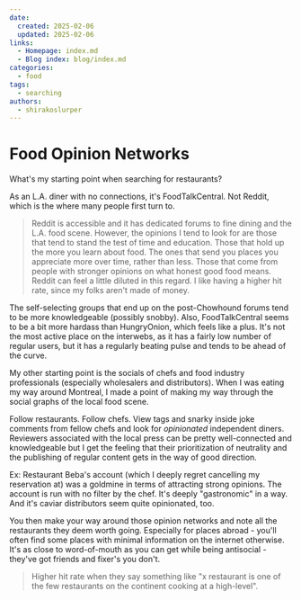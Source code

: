 ```yaml
---
date:
  created: 2025-02-06
  updated: 2025-02-06
links:
  - Homepage: index.md
  - Blog index: blog/index.md
categories:
  - food
tags:
  - searching
authors:
  - shirakoslurper
---
```


# Food Opinion Networks

What's my starting point when searching for restaurants?

As an L.A. diner with no connections, it's FoodTalkCentral. Not Reddit, which is the where many people first turn to.

> Reddit is accessible and it has dedicated forums to fine dining and the L.A. food scene. However, the opinions I tend to look for are those that tend to stand the test of time and education. Those that hold up the more you learn about food. The ones that send you places you appreciate more over time, rather than less. Those that come from people with stronger opinions on what honest good food means. Reddit can feel a little diluted in this regard. I like having a higher hit rate, since my folks aren't made of money.

The self-selecting groups that end up on the post-Chowhound forums tend to be more knowledgeable (possibly snobby). Also, FoodTalkCentral seems to be a bit more hardass than HungryOnion, which feels like a plus. It's not the most active place on the interwebs, as it has a fairly low number of regular users, but it has a regularly beating pulse and tends to be ahead of the curve.

My other starting point is the socials of chefs and food industry professionals (especially wholesalers and distributors). When I was eating my way around Montreal, I made a point of making my way through the social graphs of the local food scene.

Follow restaurants.
Follow chefs.
View tags and snarky inside joke comments from fellow chefs and look for *opinionated* independent diners. Reviewers associated with the local press can be pretty well-connected and knowledgeable but I get the feeling that their prioritization of neutrality and the publishing of regular content gets in the way of good direction.

Ex: Restaurant Beba's account (which I deeply regret cancelling my reservation at) was a goldmine in terms of attracting strong opinions.
The account is run with no filter by the chef.
It's deeply "gastronomic" in a way.
And it's caviar distributors seem quite opinionated, too.

You then make your way around those opinion networks and note all the restaurants they deem worth going. Especially for places abroad - you'll often find some places with minimal information on the internet otherwise. It's as close to word-of-mouth as you can get while being antisocial - they've got friends and fixer's you don't.

> Higher hit rate when they say something like "x restaurant is one of the few restaurants on the continent cooking at a high-level".
